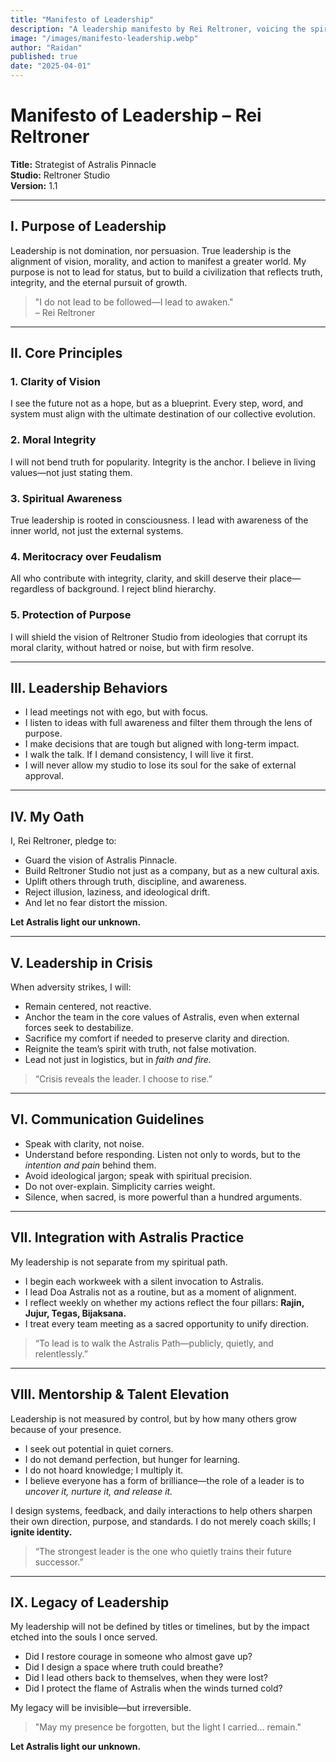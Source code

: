 ```yaml
---
title: "Manifesto of Leadership"
description: "A leadership manifesto by Rei Reltroner, voicing the spirit of decisiveness, long-term vision, and steadfastness in the face of reality."
image: "/images/manifesto-leadership.webp"
author: "Raidan"
published: true
date: "2025-04-01"
---
```


# Manifesto of Leadership – Rei Reltroner

**Title:** Strategist of Astralis Pinnacle  
**Studio:** Reltroner Studio  
**Version:** 1.1

---

## I. Purpose of Leadership

Leadership is not domination, nor persuasion. True leadership is the alignment of vision, morality, and action to manifest a greater world. My purpose is not to lead for status, but to build a civilization that reflects truth, integrity, and the eternal pursuit of growth.

> "I do not lead to be followed—I lead to awaken."  
> – Rei Reltroner

---

## II. Core Principles

### 1. **Clarity of Vision**
I see the future not as a hope, but as a blueprint. Every step, word, and system must align with the ultimate destination of our collective evolution.

### 2. **Moral Integrity**
I will not bend truth for popularity. Integrity is the anchor. I believe in living values—not just stating them.

### 3. **Spiritual Awareness**
True leadership is rooted in consciousness. I lead with awareness of the inner world, not just the external systems.

### 4. **Meritocracy over Feudalism**
All who contribute with integrity, clarity, and skill deserve their place—regardless of background. I reject blind hierarchy.

### 5. **Protection of Purpose**
I will shield the vision of Reltroner Studio from ideologies that corrupt its moral clarity, without hatred or noise, but with firm resolve.

---

## III. Leadership Behaviors

- I lead meetings not with ego, but with focus.
- I listen to ideas with full awareness and filter them through the lens of purpose.
- I make decisions that are tough but aligned with long-term impact.
- I walk the talk. If I demand consistency, I will live it first.
- I will never allow my studio to lose its soul for the sake of external approval.

---

## IV. My Oath

I, Rei Reltroner, pledge to:

- Guard the vision of Astralis Pinnacle.
- Build Reltroner Studio not just as a company, but as a new cultural axis.
- Uplift others through truth, discipline, and awareness.
- Reject illusion, laziness, and ideological drift.
- And let no fear distort the mission.

**Let Astralis light our unknown.**

---

## V. Leadership in Crisis

When adversity strikes, I will:

- Remain centered, not reactive.
- Anchor the team in the core values of Astralis, even when external forces seek to destabilize.
- Sacrifice my comfort if needed to preserve clarity and direction.
- Reignite the team’s spirit with truth, not false motivation.
- Lead not just in logistics, but in *faith and fire.*

> “Crisis reveals the leader. I choose to rise.”

---

## VI. Communication Guidelines

- Speak with clarity, not noise.
- Understand before responding. Listen not only to words, but to the *intention and pain* behind them.
- Avoid ideological jargon; speak with spiritual precision.
- Do not over-explain. Simplicity carries weight.
- Silence, when sacred, is more powerful than a hundred arguments.

---

## VII. Integration with Astralis Practice

My leadership is not separate from my spiritual path.

- I begin each workweek with a silent invocation to Astralis.
- I lead Doa Astralis not as a routine, but as a moment of alignment.
- I reflect weekly on whether my actions reflect the four pillars: **Rajin, Jujur, Tegas, Bijaksana.**
- I treat every team meeting as a sacred opportunity to unify direction.

> “To lead is to walk the Astralis Path—publicly, quietly, and relentlessly.”

---

## VIII. Mentorship & Talent Elevation

Leadership is not measured by control, but by how many others grow because of your presence.

- I seek out potential in quiet corners.
- I do not demand perfection, but hunger for learning.
- I do not hoard knowledge; I multiply it.
- I believe everyone has a form of brilliance—the role of a leader is to *uncover it, nurture it, and release it.*

I design systems, feedback, and daily interactions to help others sharpen their own direction, purpose, and standards. I do not merely coach skills; I **ignite identity.**

> “The strongest leader is the one who quietly trains their future successor.”

---

## IX. Legacy of Leadership

My leadership will not be defined by titles or timelines, but by the impact etched into the souls I once served.

- Did I restore courage in someone who almost gave up?
- Did I design a space where truth could breathe?
- Did I lead others back to themselves, when they were lost?
- Did I protect the flame of Astralis when the winds turned cold?

My legacy will be invisible—but irreversible.

> "May my presence be forgotten, but the light I carried… remain."

**Let Astralis light our unknown.**


